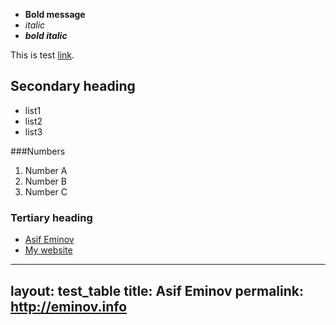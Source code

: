 
- **Bold message**
- *italic*
- ***bold italic***

This is test [link](http://eminov.info).

## Secondary heading
* list1
* list2
* list3
 
###Numbers
1. Number A
2. Number B
3. Number C


### Tertiary heading
- [Asif Eminov](http://facebook.com/dr.eminov)
- [My website](http://eminov.info)


---
layout: test_table
title: Asif Eminov
permalink: http://eminov.info
---
